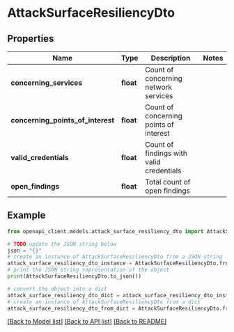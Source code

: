 # AttackSurfaceResiliencyDto


## Properties

Name | Type | Description | Notes
------------ | ------------- | ------------- | -------------
**concerning_services** | **float** | Count of concerning network services | 
**concerning_points_of_interest** | **float** | Count of concerning points of interest | 
**valid_credentials** | **float** | Count of findings with valid credentials | 
**open_findings** | **float** | Total count of open findings | 

## Example

```python
from openapi_client.models.attack_surface_resiliency_dto import AttackSurfaceResiliencyDto

# TODO update the JSON string below
json = "{}"
# create an instance of AttackSurfaceResiliencyDto from a JSON string
attack_surface_resiliency_dto_instance = AttackSurfaceResiliencyDto.from_json(json)
# print the JSON string representation of the object
print(AttackSurfaceResiliencyDto.to_json())

# convert the object into a dict
attack_surface_resiliency_dto_dict = attack_surface_resiliency_dto_instance.to_dict()
# create an instance of AttackSurfaceResiliencyDto from a dict
attack_surface_resiliency_dto_from_dict = AttackSurfaceResiliencyDto.from_dict(attack_surface_resiliency_dto_dict)
```
[[Back to Model list]](../README.md#documentation-for-models) [[Back to API list]](../README.md#documentation-for-api-endpoints) [[Back to README]](../README.md)



